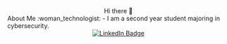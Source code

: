 <div align="center">
Hi there 👋
</div align="center">
 About Me :woman_technologist: - I am a second year student majoring in cybersecurity.
</div align="center">
<div id="badges" align="center">
 <a href="https://www.linkedin.com/in/dana-mijangos-2431b3259/">
  <img src="https://img.shields.io/badge/LinkedIn-blue?style=for-the-badge&logo=linkedin&logoColor=white" alt="LinkedIn Badge"/>
 </a>
</div>
